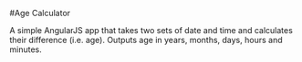 #Age Calculator

A simple AngularJS app that takes two sets of date and time and calculates their difference (i.e. age). Outputs age in years, months, days, hours and minutes.

